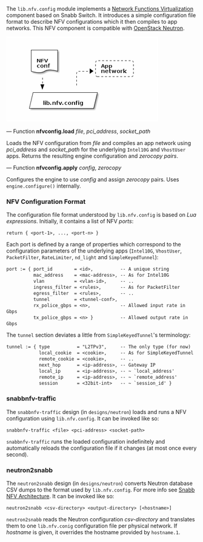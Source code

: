 The `lib.nfv.config` module implements a
[Network Functions Virtualization](https://en.wikipedia.org/wiki/Network_Functions_Virtualization)
component based on Snabb Switch. It introduces a simple configuration file
format to describe NFV configurations which it then compiles to app
networks. This NFV component is compatible with
[OpenStack Neutron](https://wiki.openstack.org/wiki/Neutron).

![NFV](.images/NFV.png)

— Function **nfvconfig.load** *file*, *pci_address*, *socket_path*

Loads the NFV configuration from *file* and compiles an app network using
*pci_address* and *socket_path* for the underlying `Intel10G` and
`VhostUser` apps. Returns the resulting engine configuration and
*zerocopy pairs*.

— Function **nfvconfig.apply** *config*, *zerocopy*

Configures the engine to use *config* and assign *zerocopy* pairs. Uses
`engine.configure()` internally.

### NFV Configuration Format

The configuration file format understood by `lib.nfv.config` is based on
*Lua expressions*. Initially, it contains a list of NFV *ports*:

```
return { <port-1>, ..., <port-n> }
```

Each port is defined by a range of properties which correspond to the
configuration parameters of the underlying apps (`Intel10G`, `VhostUser`,
`PacketFilter`, `RateLimiter`, `nd_light` and `SimpleKeyedTunnel`):

```
port := { port_id        = <id>,          -- A unique string
          mac_address    = <mac-address>, -- As for Intel10G
          vlan           = <vlan-id>,     -- ..
          ingress_filter = <rules>,       -- As for PacketFilter
          egress_filter  = <rules>,       -- ..
          tunnel         = <tunnel-conf>,
          rx_police_gbps = <n>,           -- Allowed input rate in Gbps
          tx_police_gbps = <n> }          -- Allowed output rate in Gbps
```

The `tunnel` section deviates a little from `SimpleKeyedTunnel`'s
terminology:

```
tunnel := { type          = "L2TPv3",     -- The only type (for now)
            local_cookie  = <cookie>,     -- As for SimpleKeyedTunnel
            remote_cookie = <cookie>,     -- ..
            next_hop      = <ip-address>, -- Gateway IP
            local_ip      = <ip-address>, -- ~ `local_address'
            remote_ip     = <ip-address>, -- ~ `remote_address'
            session       = <32bit-int>   -- ~ `session_id' }
```

### snabbnfv-traffic

The `snabbnfv-traffic` design (in `designs/neutron`) loads and runs a
NFV configuration using `lib.nfv.config`. It can be invoked like so:

```
snabbnfv-traffic <file> <pci-address> <socket-path>
```

`snabbnfv-traffic` runs the loaded configuration indefinitely and
automatically reloads the configuration file if it changes (at most once
every second).

### neutron2snabb

The `neutron2snabb` design (in `designs/neutron`) converts Neutron
database CSV dumps to the format used by `lib.nfv.config`. For more info
see [Snabb NFV Architecture](https://github.com/SnabbCo/snabb-nfv/wiki/Architecture).
It can be invoked like so:

```
neutron2snabb <csv-directory> <output-directory> [<hostname>]
```

`neutron2snabb` reads the Neutron configuration *csv-directory* and
translates them to one `lib.nfv.conig` configuration file per physical
network. If *hostname* is given, it overrides the hostname provided by
`hostname.1`.
